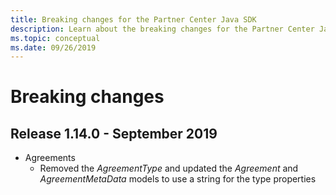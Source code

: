 ```yaml
---
title: Breaking changes for the Partner Center Java SDK
description: Learn about the breaking changes for the Partner Center Java SDK.
ms.topic: conceptual
ms.date: 09/26/2019
---
```


# Breaking changes

## Release 1.14.0 - September 2019

* Agreements
  * Removed the *AgreementType* and updated the *Agreement* and *AgreementMetaData* models to use a string for the type properties
